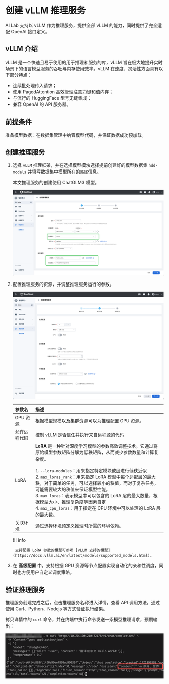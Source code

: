 # 创建 vLLM 推理服务

AI Lab 支持以 vLLM 作为推理服务，提供全部 vLLM 的能力，同时提供了完全适配 OpenAI 接口定义。

## vLLM 介绍

vLLM 是一个快速且易于使用的用于推理和服务的库，vLLM 旨在极大地提升实时场景下的语言模型服务的吞吐与内存使用效率。vLLM 在速度、灵活性方面具有以下部分特点：

- 连续批处理传入请求；
- 使用 PagedAttention 高效管理注意力键和值内存；
- 与流行的 HuggingFace 型号无缝集成；
- 兼容 OpenAI 的 API 服务器。

## 前提条件

准备模型数据：在数据集管理中纳管模型代码，并保证数据成功预加载。

## 创建推理服务

1. 选择 `vLLM` 推理框架，并在选择模型模块选择提前创建好的模型数据集 `hdd-models` 并填写数据集中模型所在的`路径`信息。

    本文推理服务的创建使用 ChatGLM3 模型。

    ![模型选择](../../images/vllm-infer-0.png)

2. 配置推理服务的资源，并调整推理服务运行的参数。

    ![数据选择](../../images/vllm-infer-1.png)

    | 参数名 | 描述 |
    | -- | -- |
    | GPU 资源 | 根据模型规模以及集群资源可以为推理配置 GPU 资源。|
    | 允许远程代码 | 控制 vLLM 是否信任并执行来自远程源的代码 |
    | LoRA | **LoRA** 是一种针对深度学习模型的参数高效调整技术。它通过将原始模型参数矩阵分解为低秩矩阵，从而减少参数数量和计算复杂度。 </br> </br>  1. `--lora-modules`：用来指定特定模块或层进行低秩近似  </br>  2. `max_loras_rank`：用来指定 LoRA 模型中每个适配层的最大秩，对于简单的任务，可以选择较小的秩值，而对于复杂任务，可能需要较大的秩值来保证模型性能。 </br> 3. `max_loras`：表示模型中可以包含的 LoRA 层的最大数量，根据模型大小、推理复杂度等因素自定 </br> 4.  `max_cpu_loras`：用于指定在 CPU 环境中可以处理的 LoRA 层的最大数。 |
    | 关联环境 | 通过选择环境预定义推理时所需的环境依赖。|

    !!! info

        支持配置 LoRA 参数的模型可参考 [vLLM 支持的模型](https://docs.vllm.ai/en/latest/models/supported_models.html)。

3. 在 **高级配置** 中，支持根据 GPU 资源等节点配置实现自动化的亲和性调度，同时也方便用户自定义调度策略。

## 验证推理服务

推理服务创建完成之后，点击推理服务名称进入详情，查看 API 调用方法。通过使用 Curl、Python、Nodejs 等方式验证执行结果。

拷贝详情中的 `curl` 命令，并在终端中执行命令发送一条模型推理请求，预期输出：

![推理接口](../../images/vllm-infer-2.png)
